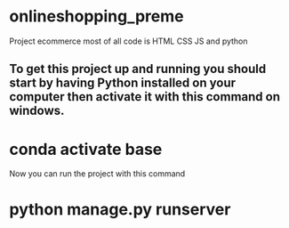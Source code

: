 # onlineshopping_preme
Project ecommerce 
most of all code is HTML CSS JS and python
<h2>To get this project up and running you should start by having Python installed on your computer then activate it with this command on windows.</h2>
<h1>conda activate base</h1>
<p>Now you can run the project with this command</p>
<h1>python manage.py runserver</h1>
 
